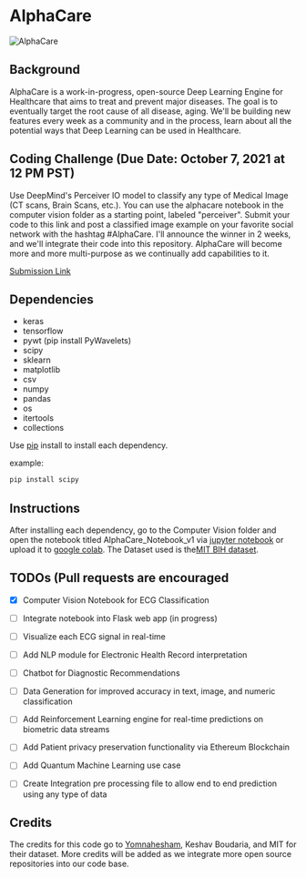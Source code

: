 # AlphaCare
![AlphaCare](https://i.imgur.com/d7dkit1.png)

## Background

AlphaCare is a work-in-progress, open-source Deep Learning Engine for Healthcare that aims to treat and prevent major diseases. The goal is to eventually target the root cause of all disease, aging. We'll be building new features every week as a community and in the process, learn about all the potential ways that Deep Learning can be used in Healthcare. 

## Coding Challenge (Due Date: October 7, 2021 at 12 PM PST)

Use DeepMind's Perceiver IO model to classify any type of Medical Image (CT scans, Brain Scans, etc.). You can use the alphacare notebook in the computer vision folder as a starting point, labeled "perceiver". Submit your code to this link and post a classified image example on your favorite social network with the hashtag #AlphaCare. I'll announce the winner in 2 weeks, and we'll integrate their code into this repository. AlphaCare will become more and more multi-purpose as we continually add capabilities to it. 

[Submission Link](https://forms.gle/2DJkYts4HAfHMKpm8)

## Dependencies
- keras
- tensorflow
- pywt (pip install PyWavelets)
- scipy
- sklearn
- matplotlib
- csv
- numpy
- pandas
- os
- itertools
- collections

Use [pip](https://pip.pypa.io/en/stable/installation/) install to install each dependency.

example:
```sh
pip install scipy
```

## Instructions

After installing each dependency, go to the Computer Vision folder and open the notebook titled AlphaCare_Notebook_v1 via [jupyter notebook](https://jupyter.org/) or upload it to [google colab](https://colab.research.google.com/). The Dataset used is the[MIT BIH dataset](https://www.kaggle.com/taejoongyoon/mitbit-arrhythmia-database).

## TODOs (Pull requests are encouraged

- [x] Computer Vision Notebook for ECG Classification
- [ ] Integrate notebook into Flask web app (in progress)
- [ ] Visualize each ECG signal in real-time
- [ ] Add NLP module for Electronic Health Record interpretation
- [ ] Chatbot for Diagnostic Recommendations
- [ ] Data Generation for improved accuracy in text, image, and numeric classification
- [ ] Add Reinforcement Learning engine for real-time predictions on biometric data streams
- [ ] Add Patient privacy preservation functionality via Ethereum Blockchain
- [ ] Add Quantum Machine Learning use case
- [ ] Create Integration pre processing file to allow end to end prediction using any type of data


## Credits

The credits for this code go to [Yomnahesham](https://www.kaggle.com/yomnahesham/cse616-final-project), Keshav Boudaria, and MIT for their dataset. More credits will be added as we integrate more open source repositories into our code base. 
